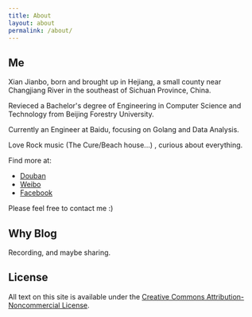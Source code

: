 ```yaml
---
title: About
layout: about
permalink: /about/
---
```


## Me

Xian Jianbo, born and brought up in Hejiang, a small county near Changjiang River in the southeast of Sichuan Province, China.

Revieced a Bachelor's degree of Engineering in Computer Science and Technology from Beijing Forestry University. 

Currently an Engineer at Baidu, focusing on Golang and Data Analysis. 

Love Rock music (The Cure/Beach house...) , curious about everything.

Find more at: 
* [Douban](https://www.douban.com/people/129093748/)
* [Weibo](https://weibo.com/xianjianbo)
* [Facebook](https://www.facebook.com/jianbo.xian)

Please feel free to contact me :)

## Why Blog

Recording, and maybe sharing.


## License

All text on this site is available under the [Creative Commons Attribution-Noncommercial License](https://en.wikipedia.org/wiki/Creative_Commons_license).



